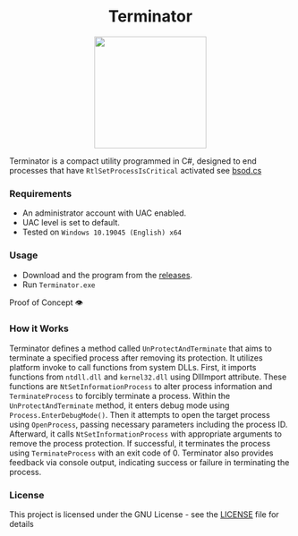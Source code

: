 <h1 align="center">Terminator</h1>

<p align="center">
<img src="https://github.com/Chainski/Terminator/assets/96607632/6deac6c5-9df1-4143-a8ab-9aecb811de34", width="200", height="200">
</p>


Terminator is a compact utility programmed in C#, designed to end processes that have ```RtlSetProcessIsCritical``` activated see [bsod.cs](https://github.com/Chainski/Terminator/blob/main/bsod.cs)

### Requirements
- An administrator account with UAC enabled.
- UAC level is set to default.
- Tested on ```Windows 10.19045 (English) x64```

### Usage
- Download and the program from the [releases](https://github.com/Chainski/Terminator/releases).
- Run ```Terminator.exe```

Proof of Concept 👁




### How it Works
Terminator defines a method called ```UnProtectAndTerminate``` that aims to terminate a specified process after removing its protection. It utilizes platform invoke to call functions from system DLLs.
First, it imports functions from ```ntdll.dll``` and ```kernel32.dll``` using DllImport attribute. These functions are ```NtSetInformationProcess``` to alter process information and ```TerminateProcess``` to forcibly terminate a process.
Within the ```UnProtectAndTerminate``` method, it enters debug mode using ```Process.EnterDebugMode()```. Then it attempts to open the target process using ```OpenProcess```, passing necessary parameters including the process ID.
Afterward, it calls ```NtSetInformationProcess``` with appropriate arguments to remove the process protection. If successful, it terminates the process using ```TerminateProcess``` with an exit code of 0.
Terminator also provides feedback via console output, indicating success or failure in terminating the process.


### License
This project is licensed under the GNU License - see the [LICENSE](https://github.com/chainski/Terminator/blob/main/LICENSE) file for details
